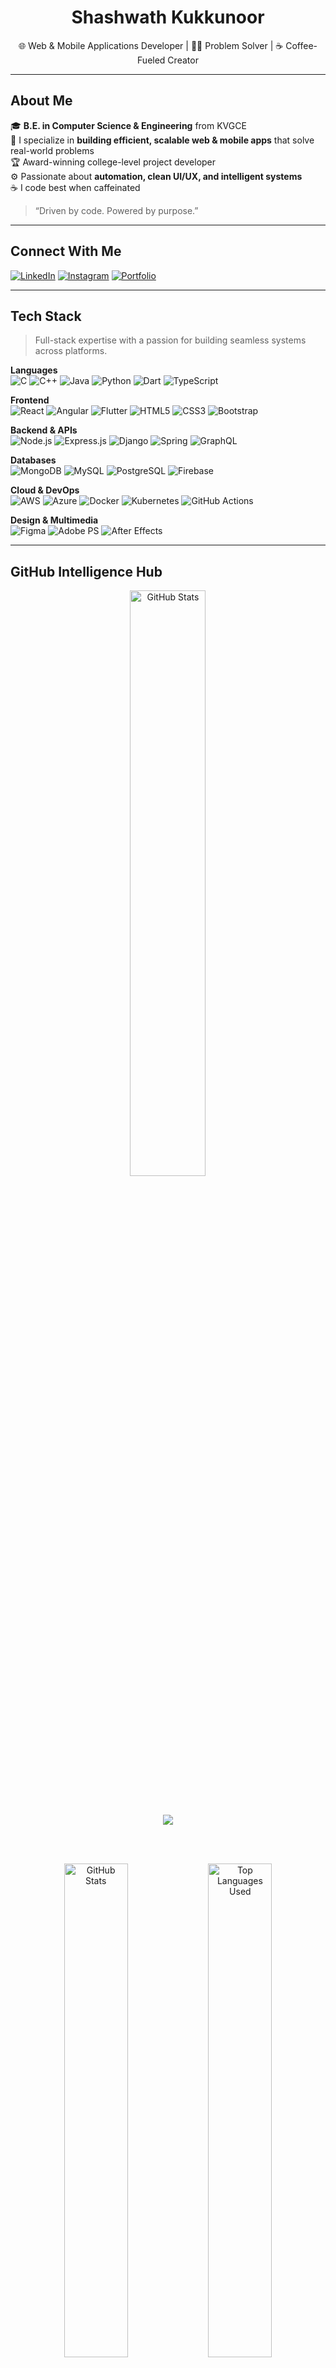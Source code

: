 <!-- futuristic, minimal readme with sleek vibes -->

<h1 align="center">Shashwath Kukkunoor</h1>
<p align="center">
  🌐 Web & Mobile Applications Developer | 👨‍💻 Problem Solver | ☕ Coffee-Fueled Creator
</p>

---

##  About Me

🎓 **B.E. in Computer Science & Engineering** from KVGCE  
🧠 I specialize in **building efficient, scalable web & mobile apps** that solve real-world problems  
🏆 Award-winning college-level project developer  
⚙️ Passionate about **automation, clean UI/UX, and intelligent systems**  
☕ I code best when caffeinated

> “Driven by code. Powered by purpose.”

---

##  Connect With Me

[![LinkedIn](https://img.shields.io/badge/LinkedIn-%230077B5.svg?style=for-the-badge&logo=linkedin&logoColor=white)](https://www.linkedin.com/in/shashwath-kukkunoor-2b4277225/)
[![Instagram](https://img.shields.io/badge/Instagram-%23E4405F.svg?style=for-the-badge&logo=instagram&logoColor=white)](https://instagram.com/shashwath_kukku)
[![Portfolio](https://img.shields.io/badge/Portfolio-%23000000.svg?style=for-the-badge&logo=firefox&logoColor=#FF7139)](#)

---

## Tech Stack

> Full-stack expertise with a passion for building seamless systems across platforms.

**Languages**  
![C](https://img.shields.io/badge/C-00599C?style=flat&logo=c&logoColor=white)
![C++](https://img.shields.io/badge/C++-00599C?style=flat&logo=c%2B%2B&logoColor=white)
![Java](https://img.shields.io/badge/Java-ED8B00?style=flat&logo=openjdk&logoColor=white)
![Python](https://img.shields.io/badge/Python-3776AB?style=flat&logo=python&logoColor=white)
![Dart](https://img.shields.io/badge/Dart-0175C2?style=flat&logo=dart&logoColor=white)
![TypeScript](https://img.shields.io/badge/TypeScript-007ACC?style=flat&logo=typescript&logoColor=white)

**Frontend**  
![React](https://img.shields.io/badge/React-20232a?style=flat&logo=react&logoColor=61DAFB)
![Angular](https://img.shields.io/badge/Angular-DD0031?style=flat&logo=angular&logoColor=white)
![Flutter](https://img.shields.io/badge/Flutter-02569B?style=flat&logo=flutter&logoColor=white)
![HTML5](https://img.shields.io/badge/HTML5-E34F26?style=flat&logo=html5&logoColor=white)
![CSS3](https://img.shields.io/badge/CSS3-1572B6?style=flat&logo=css3&logoColor=white)
![Bootstrap](https://img.shields.io/badge/Bootstrap-7952B3?style=flat&logo=bootstrap&logoColor=white)

**Backend & APIs**  
![Node.js](https://img.shields.io/badge/Node.js-339933?style=flat&logo=node.js&logoColor=white)
![Express.js](https://img.shields.io/badge/Express.js-404D59?style=flat&logo=express&logoColor=white)
![Django](https://img.shields.io/badge/Django-092E20?style=flat&logo=django&logoColor=white)
![Spring](https://img.shields.io/badge/Spring-6DB33F?style=flat&logo=spring&logoColor=white)
![GraphQL](https://img.shields.io/badge/GraphQL-E10098?style=flat&logo=graphql&logoColor=white)

**Databases**  
![MongoDB](https://img.shields.io/badge/MongoDB-4ea94b?style=flat&logo=mongodb&logoColor=white)
![MySQL](https://img.shields.io/badge/MySQL-4479A1?style=flat&logo=mysql&logoColor=white)
![PostgreSQL](https://img.shields.io/badge/PostgreSQL-4169E1?style=flat&logo=postgresql&logoColor=white)
![Firebase](https://img.shields.io/badge/Firebase-FFCA28?style=flat&logo=firebase&logoColor=black)

**Cloud & DevOps**  
![AWS](https://img.shields.io/badge/AWS-232F3E?style=flat&logo=amazon-aws&logoColor=white)
![Azure](https://img.shields.io/badge/Microsoft%20Azure-0078D4?style=flat&logo=microsoft-azure&logoColor=white)
![Docker](https://img.shields.io/badge/Docker-2496ED?style=flat&logo=docker&logoColor=white)
![Kubernetes](https://img.shields.io/badge/Kubernetes-326CE5?style=flat&logo=kubernetes&logoColor=white)
![GitHub Actions](https://img.shields.io/badge/GitHub%20Actions-2088FF?style=flat&logo=github-actions&logoColor=white)

**Design & Multimedia**  
![Figma](https://img.shields.io/badge/Figma-F24E1E?style=flat&logo=figma&logoColor=white)
![Adobe PS](https://img.shields.io/badge/Photoshop-31A8FF?style=flat&logo=adobe-photoshop&logoColor=white)
![After Effects](https://img.shields.io/badge/After%20Effects-9999FF?style=flat&logo=adobe-after-effects&logoColor=white)

---

##  GitHub Intelligence Hub

<div align="center">

<!-- ✅ GitHub Stats -->
<img src="https://github-readme-stats.vercel.app/api?username=Shashwath-K&show_icons=true&theme=radical&hide_border=true&border_radius=15&count_private=true&include_all_commits=true&custom_title=🚀%20Code%20Performance%20Analytics" alt="GitHub Stats" width="49%" />

<br/><br/>
![](https://nirzak-streak-stats.vercel.app/?user=Shashwath-K&theme=dark&hide_border=false)

<br/><br/>

<p align="center">
  <img src="https://github-readme-stats.vercel.app/api?username=Shashwath-K&show_icons=true&theme=radical&hide_border=true&border_radius=15&title_color=FDD835" alt="GitHub Stats" width="45%" />
  <img src="https://github-readme-stats.vercel.app/api/top-langs/?username=Shashwath-K&layout=compact&theme=radical&hide_border=true&border_radius=15&title_color=FDD835&langs_count=8" alt="Top Languages Used" width="45%" />
</p>


</div>

---

## Traffic Signal

<div align="center">
  <div style="
    display: inline-block;
    padding: 20px;
    border-radius: 12px;
    border: 1px solid #00FFFF33;
    background: linear-gradient(135deg, #0f172a, #1e293b);
    box-shadow: 0 4px 20px rgba(0, 255, 255, 0.1);
  ">
    <h3 style="color: #38bdf8; margin-bottom: 10px;">👋 Thanks for Visiting!</h3>
    <img src="https://visitor-badge.laobi.icu/badge?page_id=Shashwath-K" alt="Visitor Badge" />
  </div>
</div>

---

<!-- 🧬 Designed with precision & future-proofed by ChatGPT 🤖 -->

